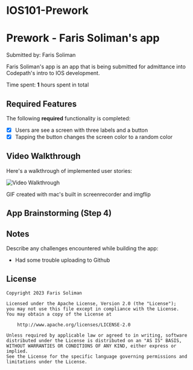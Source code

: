 # IOS101-Prework

# Prework - Faris Soliman's app

Submitted by: Faris Soliman

Faris Soliman's app is an app that is being submitted for admittance into Codepath's intro to IOS development.

Time spent: **1** hours spent in total

## Required Features

The following **required** functionality is completed:

- [x] Users are see a screen with three labels and a button
- [x] Tapping the button changes the screen color to a random color
 
## Video Walkthrough

Here's a walkthrough of implemented user stories:

<img src='https://i.imgur.com/H3OLjal.gif' title='Video Walkthrough' width='' alt='Video Walkthrough' />

<!-- Replace this with whatever GIF tool you used! -->
GIF created with mac's built in screenrecorder and imgflip

## App Brainstorming (Step 4)

## Notes

Describe any challenges encountered while building the app:
- Had some trouble uploading to Github

## License

    Copyright 2023 Faris Soliman

    Licensed under the Apache License, Version 2.0 (the "License");
    you may not use this file except in compliance with the License.
    You may obtain a copy of the License at

        http://www.apache.org/licenses/LICENSE-2.0

    Unless required by applicable law or agreed to in writing, software
    distributed under the License is distributed on an "AS IS" BASIS,
    WITHOUT WARRANTIES OR CONDITIONS OF ANY KIND, either express or implied.
    See the License for the specific language governing permissions and
    limitations under the License.
